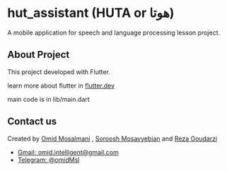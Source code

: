 # hut_assistant (HUTA or هوتا)

A mobile application for speech and language processing lesson project.

## About Project

This project developed with Flutter.

learn more about flutter in [flutter.dev](https://flutter.dev)

main code is in lib/main.dart

## Contact us

Created by [Omid Mosalmani](http://omidmsl.parsaspace.com/) , [Soroosh Mosayyebian](https://t.me/soroush_msbn) and [Reza Goudarzi](https://t.me/Reza_97_reza)
- [Gmail: omid.intelligent@gmail.com](mailto:omid.intelligent@gmail.com)
- [Telegram: @omidMsl](https://t.me/omidMsl)
